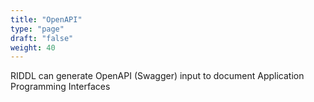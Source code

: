 ```yaml
---
title: "OpenAPI"
type: "page"
draft: "false"
weight: 40
---
```


RIDDL can generate OpenAPI (Swagger) input to document Application Programming
Interfaces